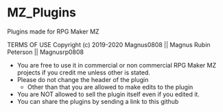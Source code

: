 # MZ_Plugins
Plugins made for RPG Maker MZ

TERMS OF USE Copyright (c) 2019-2020 Magnus0808 || Magnus Rubin Peterson || Magnusrp0808

  * You are free to use it in commercial or non commercial RPG Maker MZ projects if you credit me unless other is stated.
  * Please do not change the header of the plugin
      *  Other than that you are allowed to make edits to the plugin
  * You are NOT allowed to sell the plugin itself even if you edited it.
  * You can share the plugins by sending a link to this github
